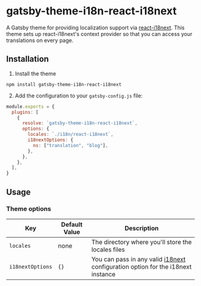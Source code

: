 # gatsby-theme-i18n-react-i18next

A Gatsby theme for providing localization support via [react-i18next](https://react.i18next.com/). This theme sets up react-i18next's context provider so that you can access your translations on every page.

## Installation

1. Install the theme

```shell
npm install gatsby-theme-i18n-react-i18next
```

2. Add the configuration to your `gatsby-config.js` file:

```js
module.exports = {
  plugins: [
    {
      resolve: `gatsby-theme-i18n-react-i18next`,
      options: {
        locales: `./i18n/react-i18next`,
        i18nextOptions: {
          ns: ["translation", "blog"],
        },
      },
    },
  ],
}
```

## Usage

### Theme options

| Key              | Default Value | Description                                                                                                                               |
| ---------------- | ------------- | ----------------------------------------------------------------------------------------------------------------------------------------- |
| `locales`        | none          | The directory where you'll store the locales files                                                                                        |
| `i18nextOptions` | `{}`          | You can pass in any valid [i18next](https://www.i18next.com/overview/configuration-options) configuration option for the i18next instance |
